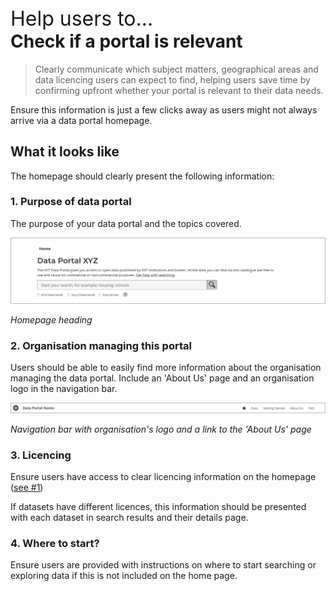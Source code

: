 <div class="small-heading" style="margin-top: 45px; font-size: 32px;">Help users to...</div>
<h1 id="check-a-portal-is-relevant" style="margin-top: 0px">Check if a portal is relevant</h1>

> Clearly communicate which subject matters, geographical areas and data licencing users can expect to find, helping users save time by confirming upfront whether your portal is relevant to their data needs.

Ensure this information is just a few clicks away as users might not always arrive via a data portal homepage.

## What it looks like

The homepage should clearly present the following information:

### 1. Purpose of data portal

The purpose of your data portal and the topics covered.

<div class="image-container">

![Homepage heading for geospatial data portal](../../_media/check-portal-is-relevant/portal-purpose.png)

*Homepage heading*

</div>

### 2. Organisation managing this portal

Users should be able to easily find more information about the organisation managing the data portal. Include an 'About Us' page and an organisation logo in the navigation bar.

<div class="image-container">

![Navigation bar for geospatial data portal](../../_media/check-portal-is-relevant/navbar.png)

*Navigation bar with organisation's logo and a link to the 'About Us' page*

</div>

### 3. Licencing

Ensure users have access to clear licencing information on the homepage ([see #1](/main-content/steps/check-a-portal-is-relevant#1-what-is-the-purpose-of-this-data-portal-what-are-the-topics-it-covers))

If datasets have different licences, this information should be presented with each dataset in search results and their details page.

### 4. Where to start?

Ensure users are provided with instructions on where to start searching or exploring data if this is not included on the home page.

